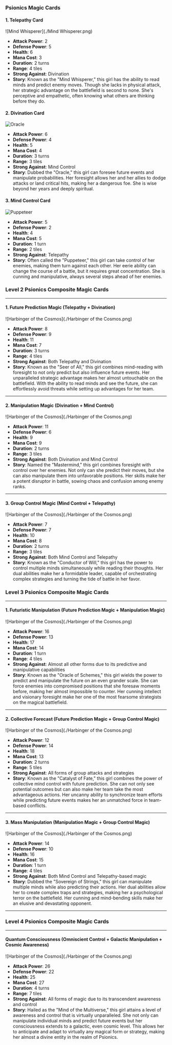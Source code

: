 ### Psionics Magic Cards

#### 1. Telepathy Card
![Mind Whisperer](./Mind Whisperer.png)

- **Attack Power**: 2
- **Defense Power**: 5
- **Health**: 6
- **Mana Cost**: 3
- **Duration**: 2 turns
- **Range**: 4 tiles
- **Strong Against**: Divination
- **Story**: Known as the "Mind Whisperer," this girl has the ability to read minds and predict enemy moves. Though she lacks in physical attack, her strategic advantage on the battlefield is second to none. She's perceptive and empathetic, often knowing what others are thinking before they do.

#### 2. Divination Card
![Oracle](./Oracle.png)

- **Attack Power**: 6
- **Defense Power**: 4
- **Health**: 5
- **Mana Cost**: 4
- **Duration**: 3 turns
- **Range**: 3 tiles
- **Strong Against**: Mind Control
- **Story**: Dubbed the "Oracle," this girl can foresee future events and manipulate probabilities. Her foresight allows her and her allies to dodge attacks or land critical hits, making her a dangerous foe. She is wise beyond her years and deeply spiritual.

#### 3. Mind Control Card
![Puppeteer](./Puppeteer.png)

- **Attack Power**: 5
- **Defense Power**: 2
- **Health**: 4
- **Mana Cost**: 5
- **Duration**: 1 turn
- **Range**: 2 tiles
- **Strong Against**: Telepathy
- **Story**: Often called the "Puppeteer," this girl can take control of her enemies, making them turn against each other. Her eerie ability can change the course of a battle, but it requires great concentration. She is cunning and manipulative, always several steps ahead of her enemies.

### Level 2 Psionics Composite Magic Cards

---

#### 1. Future Prediction Magic (Telepathy + Divination)

![Harbinger of the Cosmos](./Harbinger of the Cosmos.png)

- **Attack Power**: 8
- **Defense Power**: 9
- **Health**: 11
- **Mana Cost**: 7
- **Duration**: 3 turns
- **Range**: 4 tiles
- **Strong Against**: Both Telepathy and Divination
- **Story**: Known as the "Seer of All," this girl combines mind-reading with foresight to not only predict but also influence future events. Her unparalleled strategic advantage makes her almost untouchable on the battlefield. With the ability to read minds and see the future, she can effortlessly avoid threats while setting up advantages for her team.

---

#### 2. Manipulation Magic (Divination + Mind Control)

![Harbinger of the Cosmos](./Harbinger of the Cosmos.png)

- **Attack Power**: 11
- **Defense Power**: 6
- **Health**: 9
- **Mana Cost**: 9
- **Duration**: 2 turns
- **Range**: 3 tiles
- **Strong Against**: Both Divination and Mind Control
- **Story**: Named the "Mastermind," this girl combines foresight with control over her enemies. Not only can she predict their moves, but she can also manipulate them into unfavorable positions. Her skills make her a potent disruptor in battle, sowing chaos and confusion among enemy ranks.

---

#### 3. Group Control Magic (Mind Control + Telepathy)

![Harbinger of the Cosmos](./Harbinger of the Cosmos.png)

- **Attack Power**: 7
- **Defense Power**: 7
- **Health**: 10
- **Mana Cost**: 8
- **Duration**: 2 turns
- **Range**: 3 tiles
- **Strong Against**: Both Mind Control and Telepathy
- **Story**: Known as the "Conductor of Will," this girl has the power to control multiple minds simultaneously while reading their thoughts. Her dual abilities make her a formidable leader, capable of orchestrating complex strategies and turning the tide of battle in her favor.

### Level 3 Psionics Composite Magic Cards

---

#### 1. Futuristic Manipulation (Future Prediction Magic + Manipulation Magic)

![Harbinger of the Cosmos](./Harbinger of the Cosmos.png)

- **Attack Power**: 16
- **Defense Power**: 13
- **Health**: 17
- **Mana Cost**: 14
- **Duration**: 1 turn
- **Range**: 4 tiles
- **Strong Against**: Almost all other forms due to its predictive and manipulative capabilities
- **Story**: Known as the "Oracle of Schemes," this girl wields the power to predict and manipulate the future on an even grander scale. She can force enemies into compromised positions that she foresaw moments before, making her almost impossible to counter. Her cunning intellect and visionary foresight make her one of the most fearsome strategists on the magical battlefield.

---

#### 2. Collective Forecast (Future Prediction Magic + Group Control Magic)

![Harbinger of the Cosmos](./Harbinger of the Cosmos.png)

- **Attack Power**: 12
- **Defense Power**: 14
- **Health**: 18
- **Mana Cost**: 13
- **Duration**: 2 turns
- **Range**: 5 tiles
- **Strong Against**: All forms of group attacks and strategies
- **Story**: Known as the "Catalyst of Fate," this girl combines the power of collective mind control with future prediction. She can not only see potential outcomes but can also make her team take the most advantageous actions. Her uncanny ability to synchronize team efforts while predicting future events makes her an unmatched force in team-based conflicts.

---

#### 3. Mass Manipulation (Manipulation Magic + Group Control Magic)

![Harbinger of the Cosmos](./Harbinger of the Cosmos.png)

- **Attack Power**: 14
- **Defense Power**: 10
- **Health**: 16
- **Mana Cost**: 15
- **Duration**: 1 turn
- **Range**: 4 tiles
- **Strong Against**: Both Mind Control and Telepathy-based magic
- **Story**: Dubbed the "Sovereign of Strings," this girl can manipulate multiple minds while also predicting their actions. Her dual abilities allow her to create complex traps and strategies, making her a psychological terror on the battlefield. Her cunning and mind-bending skills make her an elusive and devastating opponent.

---

### Level 4 Psionics Composite Magic Cards

---

#### Quantum Consciousness (Omniscient Control + Galactic Manipulation + Cosmic Awareness)

![Harbinger of the Cosmos](./Harbinger of the Cosmos.png)

- **Attack Power**: 26
- **Defense Power**: 22
- **Health**: 25
- **Mana Cost**: 27
- **Duration**: 4 turns
- **Range**: 7 tiles
- **Strong Against**: All forms of magic due to its transcendent awareness and control
- **Story**: Hailed as the "Mind of the Multiverse," this girl attains a level of awareness and control that is virtually unparalleled. She not only can manipulate individual minds and predict future events but her consciousness extends to a galactic, even cosmic level. This allows her to anticipate and adapt to virtually any magical form or strategy, making her almost a divine entity in the realm of Psionics.